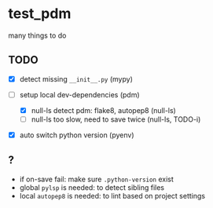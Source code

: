 test_pdm
===

many things to do


## TODO

- [x] detect missing `__init__.py` (mypy)
- [ ] setup local dev-dependencies (pdm)
  - [x] null-ls detect pdm: flake8, autopep8 (null-ls)
  - [ ] null-ls too slow, need to save twice (null-ls, TODO-i)
- [x] auto switch python version (pyenv)


## ?
- if on-save fail: make sure `.python-version` exist
- global `pylsp` is needed: to detect sibling files
- local `autopep8` is needed: to lint based on project settings


